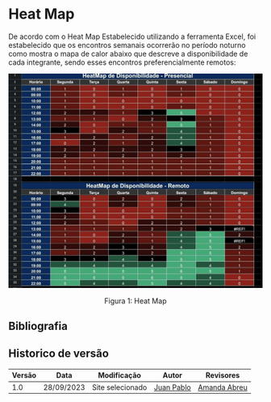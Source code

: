 # Heat Map

De acordo com o Heat Map Estabelecido utilizando a ferramenta Excel, foi estabelecido que os encontros semanais ocorrerão no período noturno como mostra o mapa de calor abaixo que descreve a disponibilidade de cada integrante, sendo esses encontros preferencialmente remotos:


<div style= "text-align: center">
    <img src="../../assets/heat.jpg">
    <p>Figura 1: Heat Map</p> 
</div>


## Bibliografia



## Historico de versão

| Versão | Data       | Modificação                             | Autor                         | Revisores                         |
| ------ | ---------- | --------------------------------------- | ----------------------------- |-----------------------------------|
|    1.0  |   28/09/2023   |   Site selecionado |  [Juan Pablo](https://github.com/Juan-Ricarte) | [Amanda Abreu](https://github.com/Amandaaaaabreu) |

